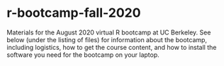 # r-bootcamp-fall-2020
Materials for the August 2020 virtual R bootcamp at UC Berkeley. See below (under the listing of files) for information about the bootcamp, including logistics, how to get the course content, and how to install the software you need for the bootcamp on your laptop.
